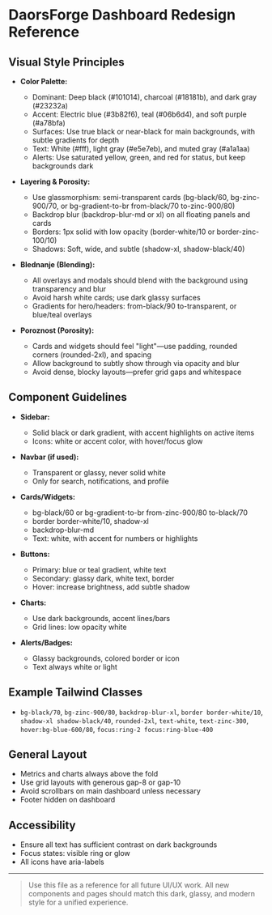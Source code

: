 # DaorsForge Dashboard Redesign Reference

## Visual Style Principles

- **Color Palette:**
  - Dominant: Deep black (#101014), charcoal (#18181b), and dark gray (#23232a)
  - Accent: Electric blue (#3b82f6), teal (#06b6d4), and soft purple (#a78bfa)
  - Surfaces: Use true black or near-black for main backgrounds, with subtle gradients for depth
  - Text: White (#fff), light gray (#e5e7eb), and muted gray (#a1a1aa)
  - Alerts: Use saturated yellow, green, and red for status, but keep backgrounds dark

- **Layering & Porosity:**
  - Use glassmorphism: semi-transparent cards (bg-black/60, bg-zinc-900/70, or bg-gradient-to-br from-black/70 to-zinc-900/80)
  - Backdrop blur (backdrop-blur-md or xl) on all floating panels and cards
  - Borders: 1px solid with low opacity (border-white/10 or border-zinc-100/10)
  - Shadows: Soft, wide, and subtle (shadow-xl, shadow-black/40)

- **Blednanje (Blending):**
  - All overlays and modals should blend with the background using transparency and blur
  - Avoid harsh white cards; use dark glassy surfaces
  - Gradients for hero/headers: from-black/90 to-transparent, or blue/teal overlays

- **Poroznost (Porosity):**
  - Cards and widgets should feel "light"—use padding, rounded corners (rounded-2xl), and spacing
  - Allow background to subtly show through via opacity and blur
  - Avoid dense, blocky layouts—prefer grid gaps and whitespace

## Component Guidelines

- **Sidebar:**
  - Solid black or dark gradient, with accent highlights on active items
  - Icons: white or accent color, with hover/focus glow

- **Navbar (if used):**
  - Transparent or glassy, never solid white
  - Only for search, notifications, and profile

- **Cards/Widgets:**
  - bg-black/60 or bg-gradient-to-br from-zinc-900/80 to-black/70
  - border border-white/10, shadow-xl
  - backdrop-blur-md
  - Text: white, with accent for numbers or highlights

- **Buttons:**
  - Primary: blue or teal gradient, white text
  - Secondary: glassy dark, white text, border
  - Hover: increase brightness, add subtle shadow

- **Charts:**
  - Use dark backgrounds, accent lines/bars
  - Grid lines: low opacity white

- **Alerts/Badges:**
  - Glassy backgrounds, colored border or icon
  - Text always white or light

## Example Tailwind Classes

- `bg-black/70`, `bg-zinc-900/80`, `backdrop-blur-xl`, `border border-white/10`, `shadow-xl shadow-black/40`, `rounded-2xl`, `text-white`, `text-zinc-300`, `hover:bg-blue-600/80`, `focus:ring-2 focus:ring-blue-400`

## General Layout

- Metrics and charts always above the fold
- Use grid layouts with generous gap-8 or gap-10
- Avoid scrollbars on main dashboard unless necessary
- Footer hidden on dashboard

## Accessibility

- Ensure all text has sufficient contrast on dark backgrounds
- Focus states: visible ring or glow
- All icons have aria-labels

---

> Use this file as a reference for all future UI/UX work. All new components and pages should match this dark, glassy, and modern style for a unified experience.
